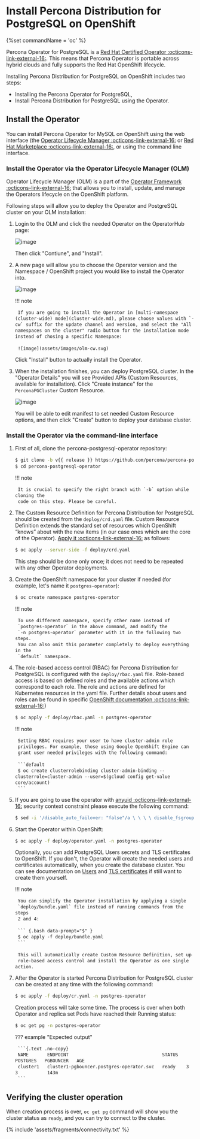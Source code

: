 # Install Percona Distribution for PostgreSQL on OpenShift

{%set commandName = 'oc' %}

Percona Operator for PostgreSQL is a [Red Hat Certified Operator :octicons-link-external-16:](https://connect.redhat.com/en/partner-with-us/red-hat-openshift-certification). This means that Percona Operator is portable across hybrid clouds and fully supports the Red Hat OpenShift lifecycle.

Installing Percona Distribution for PostgreSQL on OpenShift includes two steps:

* Installing the Percona Operator for PostgreSQL,
* Install Percona Distribution for PostgreSQL using the Operator.

## Install the Operator

You can install Percona Operator for MySQL on OpenShift using the web interface (the [Operator Lifecycle Manager :octicons-link-external-16:](https://docs.redhat.com/en/documentation/openshift_container_platform/4.2/html/operators/understanding-the-operator-lifecycle-manager-olm#olm-overview_olm-understanding-olm) or [Red Hat Marketplace :octicons-link-external-16:](https://marketplace.redhat.com), or using the command line interface.

### Install the Operator via the Operator Lifecycle Manager (OLM)

Operator Lifecycle Manager (OLM) is a part of the [Operator Framework :octicons-link-external-16:](https://github.com/operator-framework) that allows you to install, update, and manage the Operators lifecycle on the OpenShift platform.

Following steps will allow you to deploy the Operator and PostgreSQL cluster on your OLM installation:

1. Login to the OLM and click the needed Operator on the OperatorHub page:

    ![image](assets/images/olm1.svg)

    Then click "Contiune", and "Install".

2. A new page will allow you to choose the Operator version and the Namespace / OpenShift project you would like to install the Operator into.

    ![image](assets/images/olm2.svg)

    !!! note

        If you are going to install the Operator in [multi-namespace (cluster-wide) mode](cluster-wide.md), please choose values with `-cw` suffix for the update channel and version, and select the "All namespaces on the cluster" radio button for the installation mode instead of chosing a specific Namespace:

        ![image](assets/images/olm-cw.svg)

    Click "Install" button to actually install the Operator.

3. When the installation finishes, you can deploy PostgreSQL cluster. In the "Operator Details" you will see Provided APIs (Custom Resources, available for installation). Click "Create instance" for the `PerconaPGCluster` Custom Resource.

    ![image](assets/images/olm3.svg)

    You will be able to edit manifest to set needed Custom Resource options, and then click "Create" button to deploy your database cluster.

### Install the Operator via the command-line interface

1. First of all, clone the percona-postgresql-operator repository:

    ``` {.bash data-prompt="$" }
    $ git clone -b v{{ release }} https://github.com/percona/percona-postgresql-operator
    $ cd percona-postgresql-operator
    ```

    !!! note

        It is crucial to specify the right branch with `-b` option while cloning the
        code on this step. Please be careful.

2. The Custom Resource Definition for Percona Distribution for PostgreSQL should
    be created from the `deploy/crd.yaml` file. Custom Resource Definition
    extends the standard set of resources which OpenShift “knows” about with
    the new items (in our case ones which are the core of the Operator).
    [Apply it :octicons-link-external-16:](https://kubernetes.io/docs/reference/using-api/server-side-apply/)
    as follows:

    ``` {.bash data-prompt="$" }
    $ oc apply --server-side -f deploy/crd.yaml
    ```

    This step should be done only once; it does not need to be repeated with any
    other Operator deployments.

3. Create the OpenShift namespace for your cluster if needed (for example,
    let's name it `postgres-operator`):

    ``` {.bash data-prompt="$" }
    $ oc create namespace postgres-operator
    ```

    !!! note

        To use different namespace, specify other name instead of
        `postgres-operator` in the above command, and modify the 
        `-n postgres-operator` parameter with it in the following two steps.
        You can also omit this parameter completely to deploy everything in the
        `default` namespace.

4. The role-based access control (RBAC) for Percona Distribution for PostgreSQL
    is configured with the `deploy/rbac.yaml` file. Role-based access is based
    on defined roles and the available actions which correspond to each role.
    The role and actions are defined for Kubernetes resources in the yaml file.
    Further details about users and roles can be found in specific [OpenShift documentation :octicons-link-external-16:](https://docs.openshift.com/enterprise/3.0/architecture/additional_concepts/authorization.html))

    ``` {.bash data-prompt="$" }
    $ oc apply -f deploy/rbac.yaml -n postgres-operator
    ```

    !!! note

        Setting RBAC requires your user to have cluster-admin role
        privileges. For example, those using Google OpenShift Engine can
        grant user needed privileges with the following command:

        ```default
        $ oc create clusterrolebinding cluster-admin-binding --clusterrole=cluster-admin --user=$(gcloud config get-value core/account)
        ```

5. If you are going to use the operator with [anyuid :octicons-link-external-16:](https://docs.openshift.com/container-platform/4.9/authentication/managing-security-context-constraints.html) security context constraint
    please execute the following command:

    ``` {.bash data-prompt="$" }
    $ sed -i '/disable_auto_failover: "false"/a \ \ \ \ disable_fsgroup: "false"' deploy/operator.yaml
    ```

6. Start the Operator within OpenShift:

    ``` {.bash data-prompt="$" }
    $ oc apply -f deploy/operator.yaml -n postgres-operator
    ```

    Optionally, you can add PostgreSQL Users secrets and TLS certificates to
    OpenShift. If you don't, the Operator will create the needed users and
    certificates automatically, when you create the database cluster. You can
    see documentation on [Users](users.md) and [TLS certificates](TLS.md) if
    still want to create them yourself.

    !!! note

        You can simplify the Operator installation by applying a single
        `deploy/bundle.yaml` file instead of running commands from the steps
        2 and 4:
        
        ``` {.bash data-prompt="$" }
        $ oc apply -f deploy/bundle.yaml
        ```
        
        This will automatically create Custom Resource Definition, set up
        role-based access control and install the Operator as one single action.

7. After the Operator is started Percona Distribution for PostgreSQL cluster can
    be created at any time with the following command:

    ``` {.bash data-prompt="$" }
    $ oc apply -f deploy/cr.yaml -n postgres-operator
    ```

    Creation process will take some time. The process is over when both
    Operator and replica set Pods have reached their Running status:

    ``` {.bash data-prompt="$" }
    $ oc get pg -n postgres-operator
    ```

    ??? example "Expected output"

        ```{.text .no-copy}
        NAME       ENDPOINT                                   STATUS   POSTGRES   PGBOUNCER   AGE
        cluster1   cluster1-pgbouncer.postgres-operator.svc   ready    3          3           143m
        ```

## Verifying the cluster operation

When creation process is over, `oc get pg` command will show you the
cluster status as `ready`, and you can try to connect to the cluster.

{% include 'assets/fragments/connectivity.txt' %}
